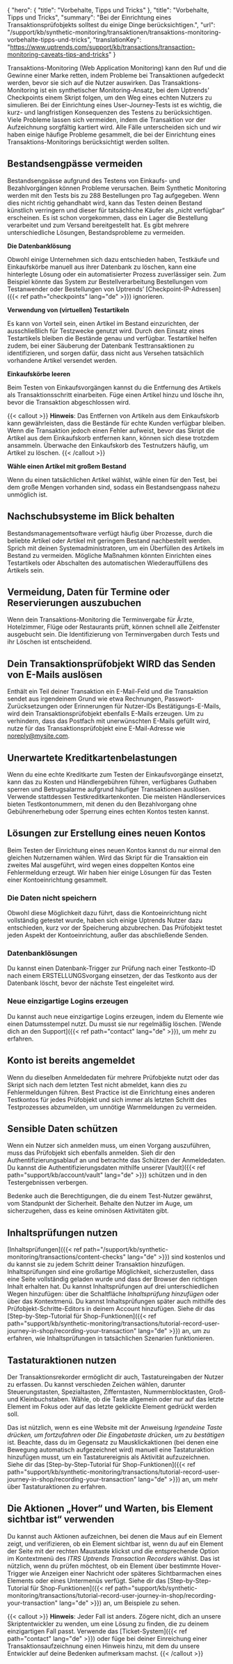 {
  "hero": {
    "title": "Vorbehalte, Tipps und Tricks"
  },
  "title": "Vorbehalte, Tipps und Tricks",
  "summary": "Bei der Einrichtung eines Transaktionsprüfobjekts solltest du einige Dinge berücksichtigen.",
  "url": "/support/kb/synthetic-monitoring/transaktionen/transaktions-monitoring-vorbehalte-tipps-und-tricks",
  "translationKey": "https://www.uptrends.com/support/kb/transactions/transaction-monitoring-caveats-tips-and-tricks"
}

Transaktions-Monitoring (Web Application Monitoring) kann den Ruf und die Gewinne einer Marke retten, indem Probleme bei Transaktionen aufgedeckt werden, bevor sie sich auf die Nutzer auswirken. Das Transaktions-Monitoring ist ein synthetischer Monitoring-Ansatz, bei dem Uptrends' Checkpoints einem Skript folgen, um den Weg eines echten Nutzers zu simulieren. Bei der Einrichtung eines User-Journey-Tests ist es wichtig, die kurz- und langfristigen Konsequenzen des Testens zu berücksichtigen. Viele Probleme lassen sich vermeiden, indem die Transaktion vor der Aufzeichnung sorgfältig kartiert wird. Alle Fälle unterscheiden sich und wir haben einige häufige Probleme gesammelt, die bei der Einrichtung eines Transaktions-Monitorings berücksichtigt werden sollten.

## Bestandsengpässe vermeiden

Bestandsengpässe aufgrund des Testens von Einkaufs- und Bezahlvorgängen können Probleme verursachen. Beim Synthetic Monitoring werden mit den Tests bis zu 288 Bestellungen pro Tag aufgegeben. Wenn dies nicht richtig gehandhabt wird, kann das Testen deinen Bestand künstlich verringern und dieser für tatsächliche Käufer als „nicht verfügbar“ erscheinen. Es ist schon vorgekommen, dass ein Lager die Bestellung verarbeitet und zum Versand bereitgestellt hat.  Es gibt mehrere unterschiedliche Lösungen, Bestandsprobleme zu vermeiden.

**Die Datenbanklösung**

Obwohl einige Unternehmen sich dazu entschieden haben, Testkäufe und Einkaufskörbe manuell aus ihrer Datenbank zu löschen, kann eine hinterlegte Lösung oder ein automatisierter Prozess zuverlässiger sein. Zum Beispiel könnte das System zur Bestellverarbeitung Bestellungen vom Testanwender oder Bestellungen von Uptrends’ [Checkpoint-IP-Adressen]({{< ref path="checkpoints" lang="de" >}}) ignorieren.

**Verwendung von (virtuellen) Testartikeln**

Es kann von Vorteil sein, einen Artikel im Bestand einzurichten, der ausschließlich für Testzwecke genutzt wird. Durch den Einsatz eines Testartikels bleiben die Bestände genau und verfügbar. Testartikel helfen zudem, bei einer Säuberung der Datenbank Testtransaktionen zu identifizieren, und sorgen dafür, dass nicht aus Versehen tatsächlich vorhandene Artikel versendet werden.

**Einkaufskörbe leeren**

Beim Testen von Einkaufsvorgängen kannst du die Entfernung des Artikels als Transaktionsschritt einarbeiten. Füge einen Artikel hinzu und lösche ihn, bevor die Transaktion abgeschlossen wird.

{{< callout >}}
**Hinweis**: Das Entfernen von Artikeln aus dem Einkaufskorb kann gewährleisten, dass die Bestände für echte Kunden verfügbar bleiben. Wenn die Transaktion jedoch einen Fehler aufweist, bevor das Skript die Artikel aus dem Einkaufskorb entfernen kann, können sich diese trotzdem ansammeln. Überwache den Einkaufskorb des Testnutzers häufig, um Artikel zu löschen.
{{< /callout >}}

**Wähle einen Artikel mit großem Bestand**

Wenn du einen tatsächlichen Artikel wählst, wähle einen für den Test, bei dem große Mengen vorhanden sind, sodass ein Bestandsengpass nahezu unmöglich ist.

## Nachschubsysteme im Blick behalten

Bestandsmanagementsoftware verfügt häufig über Prozesse, durch die beliebte Artikel oder Artikel mit geringem Bestand nachbestellt werden. Sprich mit deinen Systemadministratoren, um ein Überfüllen des Artikels im Bestand zu vermeiden. Mögliche Maßnahmen könnten Einrichten eines Testartikels oder Abschalten des automatischen Wiederauffüllens des Artikels sein.

## Vermeidung, Daten für Termine oder Reservierungen auszubuchen

Wenn dein Transaktions-Monitoring die Terminvergabe für Ärzte, Hotelzimmer, Flüge oder Restaurants prüft, können schnell alle Zeitfenster ausgebucht sein. Die Identifizierung von Terminvergaben durch Tests und ihr Löschen ist entscheidend.

## Dein Transaktionsprüfobjekt WIRD das Senden von E-Mails auslösen

Enthält ein Teil deiner Transaktion ein E-Mail-Feld und die Transaktion sendet aus irgendeinem Grund wie etwa Rechnungen, Passwort-Zurücksetzungen oder Erinnerungen für Nutzer-IDs Bestätigungs-E-Mails, wird dein Transaktionsprüfobjekt ebenfalls E-Mails erzeugen. Um zu verhindern, dass das Postfach mit unerwünschten E-Mails gefüllt wird, nutze für das Transaktionsprüfobjekt eine E-Mail-Adresse wie noreply@mysite.com.

## Unerwartete Kreditkartenbelastungen

Wenn du eine echte Kreditkarte zum Testen der Einkaufsvorgänge einsetzt, kann das zu Kosten und Händlergebühren führen, verfügbares Guthaben sperren und Betrugsalarme aufgrund häufiger Transaktionen auslösen. Verwende stattdessen Testkreditkartenkonten. Die meisten Händlerservices bieten Testkontonummern, mit denen du den Bezahlvorgang ohne Gebührenerhebung oder Sperrung eines echten Kontos testen kannst.

## Lösungen zur Erstellung eines neuen Kontos

Beim Testen der Einrichtung eines neuen Kontos kannst du nur einmal den gleichen Nutzernamen wählen. Wird das Skript für die Transaktion ein zweites Mal ausgeführt, wird wegen eines doppelten Kontos eine Fehlermeldung erzeugt. Wir haben hier einige Lösungen für das Testen einer Kontoeinrichtung gesammelt.

### Die Daten nicht speichern

Obwohl diese Möglichkeit dazu führt, dass die Kontoeinrichtung nicht vollständig getestet wurde, haben sich einige Uptrends Nutzer dazu entschieden, kurz vor der Speicherung abzubrechen. Das Prüfobjekt testet jeden Aspekt der Kontoeinrichtung, außer das abschließende Senden.

### Datenbanklösungen

Du kannst einen Datenbank-Trigger zur Prüfung nach einer Testkonto-ID nach einem ERSTELLUNGSvorgang einsetzen, der das Testkonto aus der Datenbank löscht, bevor der nächste Test eingeleitet wird.

### Neue einzigartige Logins erzeugen

Du kannst auch neue einzigartige Logins erzeugen, indem du Elemente wie einen Datumsstempel nutzt. Du musst sie nur regelmäßig löschen. [Wende dich an den Support]({{< ref path="contact" lang="de" >}}), um mehr zu erfahren.

## Konto ist bereits angemeldet

Wenn du dieselben Anmeldedaten für mehrere Prüfobjekte nutzt oder das Skript sich nach dem letzten Test nicht abmeldet, kann dies zu Fehlermeldungen führen. Best Practice ist die Einrichtung eines anderen Testkontos für jedes Prüfobjekt und sich immer als letzten Schritt des Testprozesses abzumelden, um unnötige Warnmeldungen zu vermeiden.

## Sensible Daten schützen

Wenn ein Nutzer sich anmelden muss, um einen Vorgang auszuführen, muss das Prüfobjekt sich ebenfalls anmelden. Sieh dir den Authentifizierungsablauf an und betrachte das Schützen der Anmeldedaten. Du kannst die Authentifizierungsdaten mithilfe unserer [Vault]({{< ref path="support/kb/account/vault" lang="de" >}}) schützen und in den Testergebnissen verbergen.

Bedenke auch die Berechtigungen, die du einem Test-Nutzer gewährst, vom Standpunkt der Sicherheit. Behalte den Nutzer im Auge, um sicherzugehen, dass es keine ominösen Aktivitäten gibt.

## Inhaltsprüfungen nutzen

[Inhaltsprüfungen]({{< ref path="/support/kb/synthetic-monitoring/transactions/content-checks" lang="de" >}}) sind kostenlos und du kannst sie zu jedem Schritt deiner Transaktion hinzufügen. Inhaltsprüfungen sind eine großartige Möglichkeit, sicherzustellen, dass eine Seite vollständig geladen wurde und dass der Browser den richtigen Inhalt erhalten hat. Du kannst Inhaltsprüfungen auf drei unterschiedlichen Wegen hinzufügen: über die Schaltfläche *Inhaltsprüfung hinzufügen* oder über das Kontextmenü. Du kannst Inhaltsprüfungen später auch mithilfe des Prüfobjekt-Schritte-Editors in deinem Account hinzufügen. Siehe dir das [Step-by-Step-Tutorial für Shop-Funktionen]({{< ref path="support/kb/synthetic-monitoring/transactions/tutorial-record-user-journey-in-shop/recording-your-transaction" lang="de" >}}) an, um zu erfahren, wie Inhaltsprüfungen in tatsächlichen Szenarien funktionieren.

## Tastaturaktionen nutzen
Der Transaktionsrekorder ermöglicht dir auch, Tastatureingaben der Nutzer zu erfassen. Du kannst verschieden Zeichen wählen, darunter Steuerungstasten, Spezialtasten, Zifferntasten, Nummernblocktasten, Groß- und Kleinbuchstaben. Wähle, ob die Taste allgemein oder nur auf das letzte Element im Fokus oder auf das letzte geklickte Element gedrückt werden soll.

Das ist nützlich, wenn es eine Website mit der Anweisung *Irgendeine Taste drücken, um fortzufahren* oder *Die Eingabetaste drücken, um zu bestätigen* ist. Beachte, dass du im Gegensatz zu Mausklickaktionen (bei denen eine Bewegung automatisch aufgezeichnet wird) manuell eine Tastaturaktion hinzufügen musst, um ein Tastaturereignis als Aktivität aufzuzeichnen. Siehe dir das [Step-by-Step-Tutorial für Shop-Funktionen]({{< ref path="support/kb/synthetic-monitoring/transactions/tutorial-record-user-journey-in-shop/recording-your-transaction" lang="de" >}}) an, um mehr über Tastaturaktionen zu erfahren.

## Die Aktionen „Hover“ und Warten, bis Element sichtbar ist“ verwenden

Du kannst auch Aktionen aufzeichnen, bei denen die Maus auf ein Element zeigt, und verifizieren, ob ein Element sichtbar ist, wenn du auf ein Element der Seite mit der rechten Maustaste klickst und die entsprechende Option im Kontextmenü des *ITRS Uptrends Transaction Recorders* wählst. Das ist nützlich, wenn du prüfen möchtest, ob ein Element über bestimmte Hover-Trigger wie Anzeigen einer Nachricht oder späteres Sichtbarmachen eines Elements oder eines Untermenüs verfügt. Siehe dir das [Step-by-Step-Tutorial für Shop-Funktionen]({{< ref path="support/kb/synthetic-monitoring/transactions/tutorial-record-user-journey-in-shop/recording-your-transaction" lang="de" >}}) an, um Beispiele zu sehen.

{{< callout >}}
**Hinweis**: Jeder Fall ist anders. Zögere nicht, dich an unsere Skriptentwickler zu wenden, um eine Lösung zu finden, die zu deinem einzigartigen Fall passt. Verwende das [Ticket-System]({{< ref path="contact" lang="de" >}}) oder füge bei deiner Einreichung einer Transaktionsaufzeichnung einen Hinweis hinzu, mit dem du unsere Entwickler auf deine Bedenken aufmerksam machst.
{{< /callout >}}